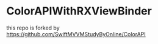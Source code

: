 # ColorAPIWithRXViewBinder
this repo is forked by https://github.com/SwiftMVVMStudyByOnline/ColorAPI
